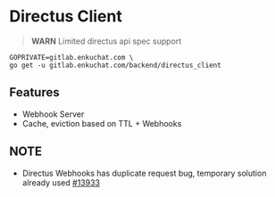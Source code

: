 # Directus Client
> **WARN** Limited directus api spec support

```
GOPRIVATE=gitlab.enkuchat.com \
go get -u gitlab.enkuchat.com/backend/directus_client
```

## Features

- Webhook Server
- Cache, eviction based on TTL + Webhooks

## NOTE
 - Directus Webhooks has duplicate request bug, temporary solution already used [#13933](https://github.com/directus/directus/issues/13933)